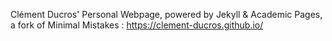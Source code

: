 Clément Ducros' Personal Webpage, powered by Jekyll & Academic Pages, a fork of Minimal Mistakes : https://clement-ducros.github.io/
